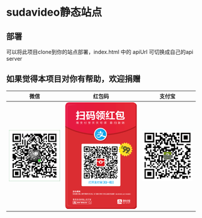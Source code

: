 # sudavideo静态站点

## 部署
  可以将此项目clone到你的站点部署，index.html 中的 apiUrl 可切换成自己的api server
  
## 如果觉得本项目对你有帮助，欢迎捐赠

| 微信 | 红包码 | 支付宝 |
| ------ | ------ | ------ |
| ![微信](https://raw.githubusercontent.com/SudaVideo/MyVideoApi/master/image/weixin.jpg) | ![红包码](https://raw.githubusercontent.com/SudaVideo/MyVideoApi/master/image/hongbaoma.jpg) | ![支付宝](https://raw.githubusercontent.com/SudaVideo/MyVideoApi/master/image/zhifubao.jpg) |

